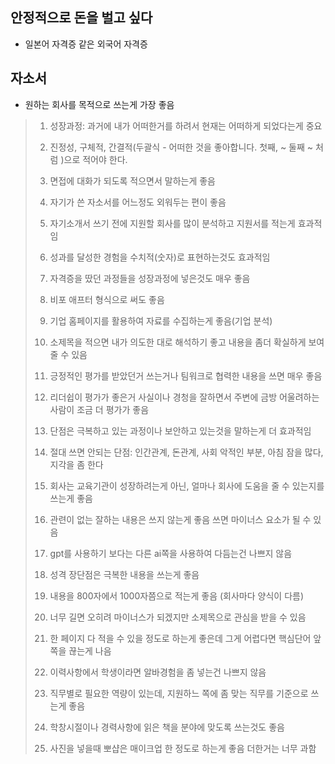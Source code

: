 안정적으로 돈을 벌고 싶다
---

- 일본어 자격증 같은 외국어 자격증


자소서
---
* 원하는 회사를 목적으로 쓰는게 가장 좋음

> 1. 성장과정: 과거에 내가 어떠한거를 하려서 현재는 어떠하게 되었다는게 중요
>
> 2. 진정성, 구체적, 간결적(두괄식 - 어떠한 것을 좋아합니다. 첫째, ~ 둘째 ~ 처럼 )으로 적어야 한다.
> 
> 3. 면접에 대화가 되도록 적으면서 말하는게 좋음
> 
> 4. 자기가 쓴 자소서를 어느정도 외워두는 편이 좋음
> 
> 5. 자기소개서 쓰기 전에 지원할 회사를 많이 분석하고 지원서를 적는게 효과적임
> 
> 6. 성과를 달성한 경험을 수치적(숫자)로 표현하는것도 효과적임
> 
> 7. 자격증을 땄던 과정들을 성장과정에 넣은것도 매우 좋음
> 
> 8. 비포 애프터 형식으로 써도 좋음
>
> 9. 기업 홈페이지를 활용하여 자료를 수집하는게 좋음(기업 분석)
>
> 10. 소제목을 적으면 내가 의도한 대로 해석하기 좋고 내용을 좀더 확실하게 보여줄 수 있음
> 
> 11. 긍정적인 평가를 받았던거 쓰는거나 팀워크로 협력한 내용을 쓰면 매우 좋음
> 
> 12. 리더쉽이 평가가 좋은거 사실이나 경청을 잘하면서 주변에 금방 어울려하는 사람이 조금 더 평가가 좋음
> 
> 13. 단점은 극복하고 있는 과정이나 보안하고 있는것을 말하는게 더 효과적임
> 
> 14. 절대 쓰면 안되는 단점: 인간관계, 돈관계, 사회 악적인 부분, 아침 잠을 많다, 지각을 좀 한다
> 
> 15. 회사는 교육기관이 성장하려는게 아닌, 얼마나 회사에 도움을 줄 수 있는지를 쓰는게 좋음
> 
> 16. 관련이 없는 잘하는 내용은 쓰지 않는게 좋음 쓰면 마이너스 요소가 될 수 있음
> 
> 17. gpt를 사용하기 보다는 다른 ai쪽을 사용하여 다듬는건 나쁘지 않음
> 
> 18. 성격 장단점은 극복한 내용을 쓰는게 좋음
> 
> 19. 내용을 800자에서 1000자쯤으로 적는게 좋음 (회사마다 양식이 다름)
> 
> 20. 너무 길면 오히려 마이너스가 되겠지만 소제목으로 관심을 받을 수 있음
> 
> 21. 한 페이지 다 적을 수 있을 정도로 하는게 좋은데 그게 어렵다면 핵심단어 앞쪽을 끊는게 나음
> 
> 22. 이력사항에서 학생이라면 알바경험을 좀 넣는건 나쁘지 않음
> 
> 23. 직무별로 필요한 역량이 있는데, 지원하느 쪽에 좀 맞는 직무를 기준으로 쓰는게 좋음
> 
> 24. 학창시절이나 경력사항에 읽은 책을 분야에 맞도록 쓰는것도 좋음
>
> 25. 사진을 넣을때 뽀샵은 매이크업 한 정도로 하는게 좋음 더한거는 너무 과함








